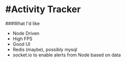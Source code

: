 #Activity Tracker
================

###What I'd like

* Node Driven
* High FPS
* Good UI
* Redis (maybe), possibly mysql
* socket.io to enable alerts from Node based on data

